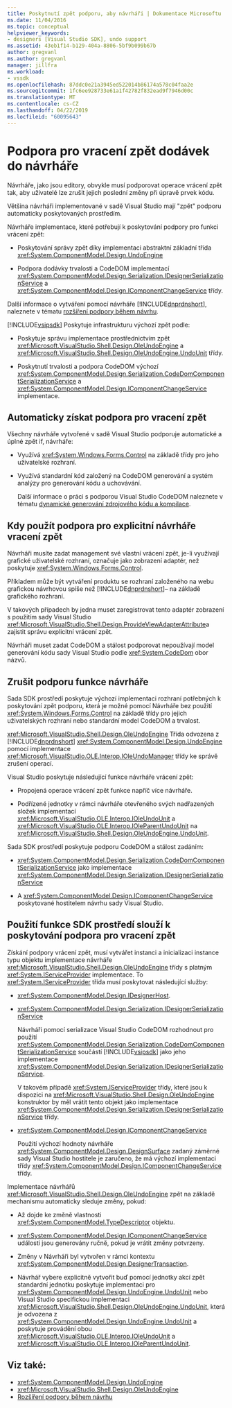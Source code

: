 ```yaml
---
title: Poskytnutí zpět podporu, aby návrháři | Dokumentace Microsoftu
ms.date: 11/04/2016
ms.topic: conceptual
helpviewer_keywords:
- designers [Visual Studio SDK], undo support
ms.assetid: 43eb1f14-b129-404a-8806-5bf9b099b67b
author: gregvanl
ms.author: gregvanl
manager: jillfra
ms.workload:
- vssdk
ms.openlocfilehash: 87ddc0e21a3945ed522014b86174a578c04faa2e
ms.sourcegitcommit: 1fc6ee928733e61a1f42782f832ead9f7946d00c
ms.translationtype: MT
ms.contentlocale: cs-CZ
ms.lasthandoff: 04/22/2019
ms.locfileid: "60095643"
---
```

# <a name="supply-undo-support-to-designers"></a>Podpora pro vracení zpět dodávek do návrháře

Návrháře, jako jsou editory, obvykle musí podporovat operace vrácení zpět tak, aby uživatelé lze zrušit jejich poslední změny při úpravě prvek kódu.

Většina návrháři implementované v sadě Visual Studio mají "zpět" podporu automaticky poskytovaných prostředím.

Návrháře implementace, které potřebují k poskytování podpory pro funkci vrácení zpět:

- Poskytování správy zpět díky implementaci abstraktní základní třída <xref:System.ComponentModel.Design.UndoEngine>

- Podpora dodávky trvalosti a CodeDOM implementací <xref:System.ComponentModel.Design.Serialization.IDesignerSerializationService> a <xref:System.ComponentModel.Design.IComponentChangeService> třídy.

Další informace o vytváření pomocí návrháře [!INCLUDE[dnprdnshort](../code-quality/includes/dnprdnshort_md.md)], naleznete v tématu [rozšíření podpory během návrhu](/previous-versions/37899azc(v=vs.140)).

[!INCLUDE[vsipsdk](../extensibility/includes/vsipsdk_md.md)] Poskytuje infrastrukturu výchozí zpět podle:

- Poskytuje správu implementace prostřednictvím zpět <xref:Microsoft.VisualStudio.Shell.Design.OleUndoEngine> a <xref:Microsoft.VisualStudio.Shell.Design.OleUndoEngine.UndoUnit> třídy.

- Poskytnutí trvalosti a podpora CodeDOM výchozí <xref:System.ComponentModel.Design.Serialization.CodeDomComponentSerializationService> a <xref:System.ComponentModel.Design.IComponentChangeService> implementace.

## <a name="obtain-undo-support-automatically"></a>Automaticky získat podpora pro vracení zpět

Všechny návrháře vytvořené v sadě Visual Studio podporuje automatické a úplné zpět if, návrháře:

- Využívá <xref:System.Windows.Forms.Control> na základě třídy pro jeho uživatelské rozhraní.

- Využívá standardní kód založený na CodeDOM generování a systém analýzy pro generování kódu a uchovávání.

   Další informace o práci s podporou Visual Studio CodeDOM naleznete v tématu [dynamické generování zdrojového kódu a kompilace](/dotnet/framework/reflection-and-codedom/dynamic-source-code-generation-and-compilation).

## <a name="when-to-use-explicit-designer-undo-support"></a>Kdy použít podpora pro explicitní návrháře vracení zpět
 Návrháři musíte zadat management své vlastní vrácení zpět, je-li využívají grafické uživatelské rozhraní, označuje jako zobrazení adaptér, než poskytuje <xref:System.Windows.Forms.Control>.

 Příkladem může být vytváření produktu se rozhraní založeného na webu grafickou návrhovou spíše než [!INCLUDE[dnprdnshort](../code-quality/includes/dnprdnshort_md.md)]– na základě grafického rozhraní.

 V takových případech by jedna muset zaregistrovat tento adaptér zobrazení s použitím sady Visual Studio <xref:Microsoft.VisualStudio.Shell.Design.ProvideViewAdapterAttribute>a zajistit správu explicitní vrácení zpět.

 Návrháři muset zadat CodeDOM a stálost podporovat nepoužívají model generování kódu sady Visual Studio podle <xref:System.CodeDom> obor názvů.

## <a name="undo-support-features-of-the-designer"></a>Zrušit podporu funkce návrháře
 Sada SDK prostředí poskytuje výchozí implementaci rozhraní potřebných k poskytování zpět podporu, která je možné pomocí Návrháře bez použití <xref:System.Windows.Forms.Control> na základě třídy pro jejich uživatelských rozhraní nebo standardní model CodeDOM a trvalost.

 <xref:Microsoft.VisualStudio.Shell.Design.OleUndoEngine> Třída odvozena z [!INCLUDE[dnprdnshort](../code-quality/includes/dnprdnshort_md.md)] <xref:System.ComponentModel.Design.UndoEngine> pomocí implementace <xref:Microsoft.VisualStudio.OLE.Interop.IOleUndoManager> třídy ke správě zrušení operací.

 Visual Studio poskytuje následující funkce návrháře vrácení zpět:

- Propojená operace vrácení zpět funkce napříč více návrháře.

- Podřízené jednotky v rámci návrháře otevřeného svých nadřazených složek implementací <xref:Microsoft.VisualStudio.OLE.Interop.IOleUndoUnit> a <xref:Microsoft.VisualStudio.OLE.Interop.IOleParentUndoUnit> na <xref:Microsoft.VisualStudio.Shell.Design.OleUndoEngine.UndoUnit>.

Sada SDK prostředí poskytuje podporu CodeDOM a stálost zadáním:

- <xref:System.ComponentModel.Design.Serialization.CodeDomComponentSerializationService> jako implementace <xref:System.ComponentModel.Design.Serialization.IDesignerSerializationService>

- A <xref:System.ComponentModel.Design.IComponentChangeService> poskytované hostitelem návrhu sady Visual Studio.

## <a name="use-the-environment-sdk-features-to-supply-undo-support"></a>Použití funkce SDK prostředí slouží k poskytování podpora pro vracení zpět

Získání podpory vrácení zpět, musí vytvářet instanci a inicializaci instance typu objektu implementace návrháře <xref:Microsoft.VisualStudio.Shell.Design.OleUndoEngine> třídy s platným <xref:System.IServiceProvider> implementace. To <xref:System.IServiceProvider> třída musí poskytovat následující služby:

- <xref:System.ComponentModel.Design.IDesignerHost>.

- <xref:System.ComponentModel.Design.Serialization.IDesignerSerializationService>

   Návrháři pomocí serializace Visual Studio CodeDOM rozhodnout pro použití <xref:System.ComponentModel.Design.Serialization.CodeDomComponentSerializationService> součástí [!INCLUDE[vsipsdk](../extensibility/includes/vsipsdk_md.md)] jako jeho implementace <xref:System.ComponentModel.Design.Serialization.IDesignerSerializationService>.

   V takovém případě <xref:System.IServiceProvider> třídy, které jsou k dispozici na <xref:Microsoft.VisualStudio.Shell.Design.OleUndoEngine> konstruktor by měl vrátit tento objekt jako implementace <xref:System.ComponentModel.Design.Serialization.IDesignerSerializationService> třídy.

- <xref:System.ComponentModel.Design.IComponentChangeService>

   Použití výchozí hodnoty návrháře <xref:System.ComponentModel.Design.DesignSurface> zadaný záměrné sady Visual Studio hostitele je zaručeno, že má výchozí implementaci třídy <xref:System.ComponentModel.Design.IComponentChangeService> třídy.

Implementace návrhářů <xref:Microsoft.VisualStudio.Shell.Design.OleUndoEngine> zpět na základě mechanismu automaticky sleduje změny, pokud:

- Až dojde ke změně vlastnosti <xref:System.ComponentModel.TypeDescriptor> objektu.

- <xref:System.ComponentModel.Design.IComponentChangeService> události jsou generovány ručně, pokud je vrátit změny potvrzeny.

- Změny v Návrháři byl vytvořen v rámci kontextu <xref:System.ComponentModel.Design.DesignerTransaction>.

- Návrhář vybere explicitně vytvořit buď pomocí jednotky akcí zpět standardní jednotku poskytuje implementaci pro <xref:System.ComponentModel.Design.UndoEngine.UndoUnit> nebo Visual Studio specifickou implementaci <xref:Microsoft.VisualStudio.Shell.Design.OleUndoEngine.UndoUnit>, která je odvozena z <xref:System.ComponentModel.Design.UndoEngine.UndoUnit> a poskytuje provádění obou <xref:Microsoft.VisualStudio.OLE.Interop.IOleUndoUnit> a <xref:Microsoft.VisualStudio.OLE.Interop.IOleParentUndoUnit>.

## <a name="see-also"></a>Viz také:

- <xref:System.ComponentModel.Design.UndoEngine>
- <xref:Microsoft.VisualStudio.Shell.Design.OleUndoEngine>
- [Rozšíření podpory během návrhu](/previous-versions/37899azc(v=vs.140))